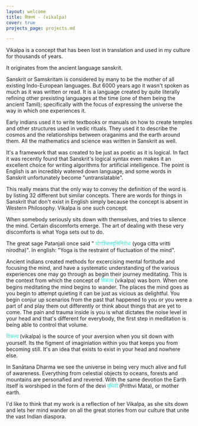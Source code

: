 ```yaml
---
layout: welcome
title: विकल्प - (vikalpa)
cover: true
projects_page: projects.md

---
```

Vikalpa is a concept that has been lost in translation and used in my culture for thousands of years.

It originates from the ancient language sanskrit. 

Sanskrit or Samskritam is considered by many to be the mother of all existing Indo-European languages. But 6000 years ago it wasn't spoken as much as it was written or read. It is a language created by quite literally refining other prexisting languages at the time (one of them being the ancient Tamil); specifically with the focus of expressing the universe the way in which one experiences it.

Early indians used it to write textbooks or manuals on how to create temples and other structures used in vedic rituals. They used it to describe the cosmos and the relationships between oraganims and the earth around them. All the mathematics and science was written in Sanskrit as well. 

It's a framework that was created to be just as poetic as it is logical. In fact it was recently found that Sanskrit's logical syntax even makes it an excellent choice for writing algorithms for artificial intelligence. The point is English is an incredibly watered down language, and some words in Sanskrit unfortunately become "untranslatable". 

This really means that the only way to convey the definition of the word is by listing 32 different but similar concepts. There are words for things in Sanskrit that don't exist in English simply because the concept is absent in Western Philosophy. Vikalpa is one such concept. 

When somebody seriously sits down with themselves, and tries to silence the mind. Certain discomforts emerge. The art of dealing with these very discomforts is what Yoga sets out to do. 

The great sage Patanjali once said " <span style="color:turquoise"> योगश्चित्तवृत्तिनिरोधः </span> (yoga citta vritti nirodha)". In english: "Yoga is the restraint of fluctuation of the mind".

Ancient indians created methods for excercising mental fortitude and focusing the mind, and have a systematic understanding of the various experiences one may go through as begin their journey meditating. This is the context from which the concept of  <span style="color:turquoise"> विकल्प </span> (vikalpa) was born. 
When one begins meditating the mind begins to wander. The places the mind goes as you begin to attempt quieting it can be just as vicious as delightful. You begin conjur up scenarios from the past that happened to you or you were a part of and play them out differently or think about things that are yet to come. The pain and trauma inside is you is what dictates the noise level in your head and that's different for everybody, the first step in meditation is being able to control that volume. 

<span style="color:turquoise"> विकल्प </span> (vikalpa) is the source of your aversion when you sit down with yourself. Its the figment of imaginiation within you that keeps you from becoming still. It's an idea that exists to exist in your head and nowhere else. 

In Sanātana Dharma we see the universe in being very much alive and full of awareness. Everything from celestial objects to oceans, forests and mountains are personafied and revered. With the same devotion the Earth itself is worshiped in the form of the devi <span style="color:turquoise">पृथिवी</span> (Prithvi Mata), or mother earth. 

I'd like to think that my work is a reflection of her Vikalpa, as she sits down and lets her mind wander on all the great stories from our culture that unite the vast Indian diaspora. 





<!--projects-->


